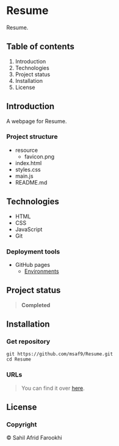 # Resume
Resume.

## Table of contents
1. Introduction
2. Technologies
3. Project status
4. Installation
5. License

## Introduction
A webpage for Resume.

### Project structure
  - resource
      - favicon.png
  - index.html
  - styles.css
  - main.js
  - README.md

## Technologies
- HTML
- CSS
- JavaScript
- Git

### Deployment tools
- GitHub pages
  - [Environments](https://msaf9.github.io/Resume/)

## Project status
> **Completed**

## Installation
### Get repository
```git
git https://github.com/msaf9/Resume.git
cd Resume
```

### URLs
> You can find it over [here](https://msaf9.github.io/Resume/ "CV").

## License
### Copyright
© Sahil Afrid Farookhi
